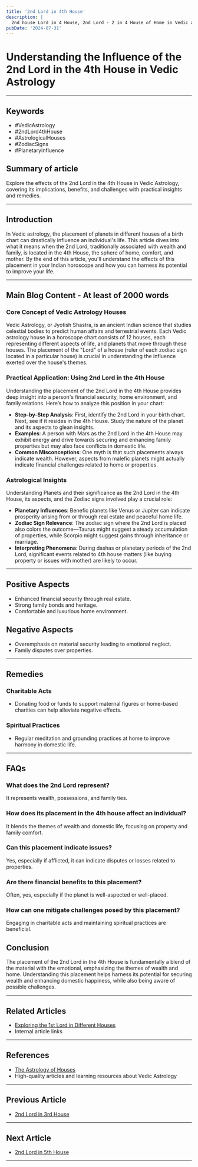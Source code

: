 ```yaml
---
title: '2nd Lord in 4th House'
description: |
  2nd house Lord in 4 House, 2nd Lord - 2 in 4 House of Home in Vedic astrology
pubDate: '2024-07-31'
---
```


# Understanding the Influence of the 2nd Lord in the 4th House in Vedic Astrology

---

## Keywords
- #VedicAstrology
- #2ndLord4thHouse
- #AstrologicalHouses
- #ZodiacSigns
- #PlanetaryInfluence

## Summary of article
Explore the effects of the 2nd Lord in the 4th House in Vedic Astrology, covering its implications, benefits, and challenges with practical insights and remedies.

---

## Introduction
In Vedic astrology, the placement of planets in different houses of a birth chart can drastically influence an individual's life. This article dives into what it means when the 2nd Lord, traditionally associated with wealth and family, is located in the 4th House, the sphere of home, comfort, and mother. By the end of this article, you'll understand the effects of this placement in your Indian horoscope and how you can harness its potential to improve your life.

---

## Main Blog Content - At least of 2000 words

### Core Concept of Vedic Astrology Houses
Vedic Astrology, or Jyotish Shastra, is an ancient Indian science that studies celestial bodies to predict human affairs and terrestrial events. Each Vedic astrology house in a horoscope chart consists of 12 houses, each representing different aspects of life, and planets that move through these houses. The placement of the "Lord" of a house (ruler of each zodiac sign located in a particular house) is crucial in understanding the influence exerted over the house's themes.

### Practical Application: Using 2nd Lord in the 4th House
Understanding the placement of the 2nd Lord in the 4th House provides deep insight into a person's financial security, home environment, and family relations. Here’s how to analyze this position in your chart:

- **Step-by-Step Analysis**: First, identify the 2nd Lord in your birth chart. Next, see if it resides in the 4th House. Study the nature of the planet and its aspects to glean insights.
- **Examples**: A person with Mars as the 2nd Lord in the 4th House may exhibit energy and drive towards securing and enhancing family properties but may also face conflicts in domestic life.
- **Common Misconceptions**: One myth is that such placements always indicate wealth. However, aspects from malefic planets might actually indicate financial challenges related to home or properties.

### Astrological Insights
Understanding Planets and their significance as the 2nd Lord in the 4th House, its aspects, and the Zodiac signs involved play a crucial role:

- **Planetary Influences**: Benefic planets like Venus or Jupiter can indicate prosperity arising from or through real estate and peaceful home life.
- **Zodiac Sign Relevance**: The zodiac sign where the 2nd Lord is placed also colors the outcome—Taurus might suggest a steady accumulation of properties, while Scorpio might suggest gains through inheritance or marriage.
- **Interpreting Phenomena**: During dashas or planetary periods of the 2nd Lord, significant events related to 4th house matters (like buying property or issues with mother) are likely to occur.

---

## Positive Aspects
- Enhanced financial security through real estate.
- Strong family bonds and heritage.
- Comfortable and luxurious home environment.

## Negative Aspects
- Overemphasis on material security leading to emotional neglect.
- Family disputes over properties.

---

## Remedies

### Charitable Acts
- Donating food or funds to support maternal figures or home-based charities can help alleviate negative effects.

### Spiritual Practices
- Regular meditation and grounding practices at home to improve harmony in domestic life.

---

## FAQs

### What does the 2nd Lord represent?
It represents wealth, possessions, and family ties.

### How does its placement in the 4th house affect an individual?
It blends the themes of wealth and domestic life, focusing on property and family comfort.

### Can this placement indicate issues?
Yes, especially if afflicted, it can indicate disputes or losses related to properties.

### Are there financial benefits to this placement?
Often, yes, especially if the planet is well-aspected or well-placed.

### How can one mitigate challenges posed by this placement?
Engaging in charitable acts and maintaining spiritual practices are beneficial.

## Conclusion
The placement of the 2nd Lord in the 4th House is fundamentally a blend of the material with the emotional, emphasizing the themes of wealth and home. Understanding this placement helps harness its potential for securing wealth and enhancing domestic happiness, while also being aware of possible challenges.

---

## Related Articles
- [Exploring the 1st Lord in Different Houses](#)
- Internal article links

---

## References
- [The Astrology of Houses](https://www.learnvedicastrology.com)
- High-quality articles and learning resources about Vedic Astrology
---

## Previous Article
- [2nd Lord in 3rd House](/blogs-md/1002_2nd_Lord_in_all_Houses/100203_2nd_Lord_in_3rd_House.md)

---

## Next Article
- [2nd Lord in 5th House](/blogs-md/1002_2nd_Lord_in_all_Houses/100205_2nd_Lord_in_5th_House.md)

---

